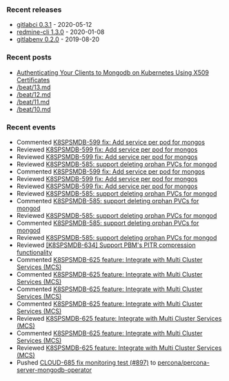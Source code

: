 ### Recent releases

* [gitlabci 0.3.1](https://github.com/egegunes/gitlabci/releases/tag/0.3.1) - 2020-05-12
* [redmine-cli 1.3.0](https://github.com/egegunes/redmine-cli/releases/tag/1.3.0) - 2020-01-08
* [gitlabenv 0.2.0](https://github.com/egegunes/gitlabenv/releases/tag/0.2.0) - 2019-08-20

### Recent posts

* [Authenticating Your Clients to Mongodb on Kubernetes Using X509 Certificates](https://ege.dev/posts/authenticating-your-clients-to-mongodb-on-kubernetes-using-x509-certificates/)
* [/beat/13.md](https://ege.dev/beat/13/)
* [/beat/12.md](https://ege.dev/beat/12/)
* [/beat/11.md](https://ege.dev/beat/11/)
* [/beat/10.md](https://ege.dev/beat/10/)

### Recent events

* Commented [K8SPSMDB-599 fix: Add service per pod for mongos](https://github.com/percona/percona-server-mongodb-operator/pull/862)
* Reviewed [K8SPSMDB-599 fix: Add service per pod for mongos](https://github.com/percona/percona-server-mongodb-operator/pull/862)
* Reviewed [K8SPSMDB-599 fix: Add service per pod for mongos](https://github.com/percona/percona-server-mongodb-operator/pull/862)
* Reviewed [K8SPSMDB-585: support deleting orphan PVCs for mongod](https://github.com/percona/percona-server-mongodb-operator/pull/818)
* Commented [K8SPSMDB-599 fix: Add service per pod for mongos](https://github.com/percona/percona-server-mongodb-operator/pull/862)
* Reviewed [K8SPSMDB-599 fix: Add service per pod for mongos](https://github.com/percona/percona-server-mongodb-operator/pull/862)
* Reviewed [K8SPSMDB-599 fix: Add service per pod for mongos](https://github.com/percona/percona-server-mongodb-operator/pull/862)
* Reviewed [K8SPSMDB-585: support deleting orphan PVCs for mongod](https://github.com/percona/percona-server-mongodb-operator/pull/818)
* Commented [K8SPSMDB-585: support deleting orphan PVCs for mongod](https://github.com/percona/percona-server-mongodb-operator/pull/818)
* Reviewed [K8SPSMDB-585: support deleting orphan PVCs for mongod](https://github.com/percona/percona-server-mongodb-operator/pull/818)
* Commented [K8SPSMDB-585: support deleting orphan PVCs for mongod](https://github.com/percona/percona-server-mongodb-operator/pull/818)
* Reviewed [K8SPSMDB-585: support deleting orphan PVCs for mongod](https://github.com/percona/percona-server-mongodb-operator/pull/818)
* Reviewed [[K8SPSMDB-634] Support PBM's PITR compression functionality](https://github.com/percona/percona-server-mongodb-operator/pull/867)
* Commented [K8SPSMDB-625 feature: Integrate with Multi Cluster Services (MCS)](https://github.com/percona/percona-server-mongodb-operator/pull/873)
* Commented [K8SPSMDB-625 feature: Integrate with Multi Cluster Services (MCS)](https://github.com/percona/percona-server-mongodb-operator/pull/873)
* Commented [K8SPSMDB-625 feature: Integrate with Multi Cluster Services (MCS)](https://github.com/percona/percona-server-mongodb-operator/pull/873)
* Commented [K8SPSMDB-625 feature: Integrate with Multi Cluster Services (MCS)](https://github.com/percona/percona-server-mongodb-operator/pull/873)
* Reviewed [K8SPSMDB-625 feature: Integrate with Multi Cluster Services (MCS)](https://github.com/percona/percona-server-mongodb-operator/pull/873)
* Commented [K8SPSMDB-625 feature: Integrate with Multi Cluster Services (MCS)](https://github.com/percona/percona-server-mongodb-operator/pull/873)
* Reviewed [K8SPSMDB-625 feature: Integrate with Multi Cluster Services (MCS)](https://github.com/percona/percona-server-mongodb-operator/pull/873)
* Pushed [CLOUD-685 fix monitoring test (#897)](https://github.com/percona/percona-server-mongodb-operator/commit/33f996a10790be635b6d360c0ef43128bada73e0) to [percona/percona-server-mongodb-operator](https://github.com/percona/percona-server-mongodb-operator)

